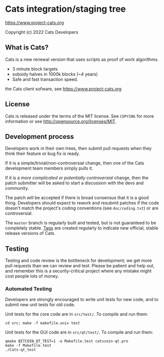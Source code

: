 Cats integration/staging tree
================================

https://www.project-cats.org

Copyright (c) 2022 Cats Developers

What is Cats?
----------------

 Cats is a new renewal version that uses scripts as proof of work algorithms.
 - 3 minute block targets
 - subsidy halves in 1000k blocks (~4 years)
 - Safe and fast transaction speed.


the Cats client sofware, see https://www.project-cats.org

License
-------

Cats is released under the terms of the MIT license. See `COPYING` for more
information or see http://opensource.org/licenses/MIT.

Development process
-------------------

Developers work in their own trees, then submit pull requests when they think
their feature or bug fix is ready.

If it is a simple/trivial/non-controversial change, then one of the Cats
development team members simply pulls it.

If it is a *more complicated or potentially controversial* change, then the patch
submitter will be asked to start a discussion with the devs and community.

The patch will be accepted if there is broad consensus that it is a good thing.
Developers should expect to rework and resubmit patches if the code doesn't
match the project's coding conventions (see `doc/coding.txt`) or are
controversial.

The `master` branch is regularly built and tested, but is not guaranteed to be
completely stable. [Tags](https://github.com/Cats-project/Cats/tags) are created
regularly to indicate new official, stable release versions of Cats.

Testing
-------

Testing and code review is the bottleneck for development; we get more pull
requests than we can review and test. Please be patient and help out, and
remember this is a security-critical project where any mistake might cost people
lots of money.

### Automated Testing

Developers are strongly encouraged to write unit tests for new code, and to
submit new unit tests for old code.

Unit tests for the core code are in `src/test/`. To compile and run them:

    cd src; make -f makefile.unix test

Unit tests for the GUI code are in `src/qt/test/`. To compile and run them:

    qmake BITCOIN_QT_TEST=1 -o Makefile.test catscoin-qt.pro
    make -f Makefile.test
    ./Cats-qt_test

